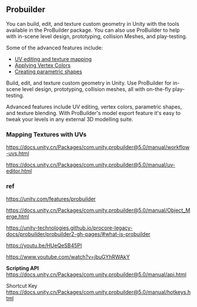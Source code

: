 ## Probuilder
You can build, edit, and texture custom geometry in Unity with the tools available in the ProBuilder package. You can also use ProBuilder to help with in-scene level design, prototyping, collision Meshes, and play-testing.

Some of the advanced features include:

-   [UV editing and texture mapping](https://docs.unity.cn/Packages/com.unity.probuilder@5.0/manual/index.htmlworkflow-texture-mapping.html)
-   [Applying Vertex Colors](https://docs.unity.cn/Packages/com.unity.probuilder@5.0/manual/index.htmlworkflow-vertexcolors.html)
-   [Creating parametric shapes](https://docs.unity.cn/Packages/com.unity.probuilder@5.0/manual/index.htmlworkflow-create.html)

Build, edit, and texture custom geometry in Unity. Use ProBuilder for in-scene level design, prototyping, collision meshes, all with on-the-fly play-testing.

Advanced features include UV editing, vertex colors, parametric shapes, and texture blending. With ProBuilder's model export feature it's easy to tweak your levels in any external 3D modelling suite.


### Mapping Textures with UVs
https://docs.unity.cn/Packages/com.unity.probuilder@5.0/manual/workflow-uvs.html

https://docs.unity.cn/Packages/com.unity.probuilder@5.0/manual/uv-editor.html

### ref 
https://unity.com/features/probuilder

https://docs.unity.cn/Packages/com.unity.probuilder@5.0/manual/Object_Merge.html

https://unity-technologies.github.io/procore-legacy-docs/probuilder/probuilder2-gh-pages/#what-is-probuilder

https://youtu.be/HUeQeSB45PI

https://www.youtube.com/watch?v=jbuGYhRWAkY

**Scripting API** \
https://docs.unity.cn/Packages/com.unity.probuilder@5.0/manual/api.html

Shortcut Key \
https://docs.unity.cn/Packages/com.unity.probuilder@5.0/manual/hotkeys.html
